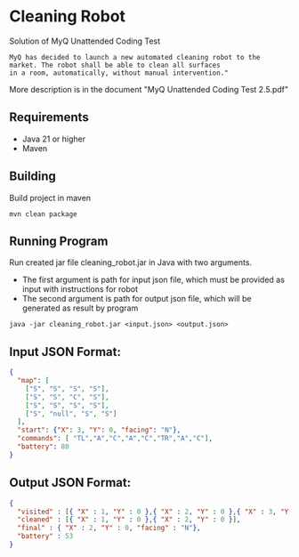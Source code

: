 # Cleaning Robot

Solution of MyQ Unattended Coding Test
```
MyQ has decided to launch a new automated cleaning robot to the market. The robot shall be able to clean all surfaces
in a room, automatically, without manual intervention."
```
More description is in the document "MyQ Unattended Coding Test 2.5.pdf"

## Requirements
* Java 21 or higher
* Maven

## Building
Build project in maven
```
mvn clean package
```

## Running Program
Run created jar file cleaning_robot.jar in Java with two arguments.
* The first argument is path for input json file, which must be provided as input with instructions for robot
* The second argument is path for output json file, which will be generated as result by program
```
java -jar cleaning_robot.jar <input.json> <output.json>
```

## Input JSON Format:
```json
{
  "map": [
    ["S", "S", "S", "S"],
    ["S", "S", "C", "S"],
    ["S", "S", "S", "S"],
    ["S", "null", "S", "S"]
  ],
  "start": {"X": 3, "Y": 0, "facing": "N"},
  "commands": [ "TL","A","C","A","C","TR","A","C"],
  "battery": 80
}
```

## Output JSON Format:
```json
{
  "visited" : [{ "X" : 1, "Y" : 0 },{ "X" : 2, "Y" : 0 },{ "X" : 3, "Y" : 0 }],
  "cleaned" : [{ "X" : 1, "Y" : 0 },{ "X" : 2, "Y" : 0 }],
  "final" : { "X" : 2, "Y" : 0, "facing" : "N"},
  "battery" : 53
}
```